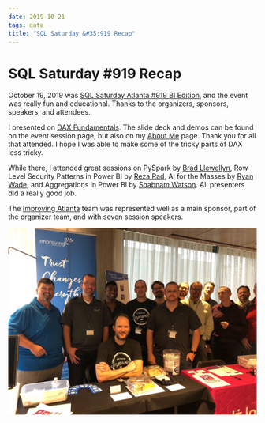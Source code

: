 ```yaml
---
date: 2019-10-21
tags: data
title: "SQL Saturday &#35;919 Recap"
---
```

# SQL Saturday &#35;919 Recap

October 19, 2019 was [SQL Saturday Atlanta &#35;919 BI Edition](https://www.sqlsaturday.com/919/Sessions/Schedule.aspx), and the event was really fun and educational. Thanks to the organizers, sponsors, speakers, and attendees.

I presented on [DAX Fundamentals](https://www.sqlsaturday.com/919/Sessions/Details.aspx?sid=96128). The slide deck and demos can be found on the event session page, but also on my [About Me](https://lance-england.com/about) page. Thank you for all that attended. I hope I was able to make some of the tricky parts of DAX less tricky.

While there, I attended great sessions on PySpark by [Brad Llewellyn](https://www.sqlsaturday.com/919/Speakers/Details.aspx?spid=5783), Row Level Security Patterns in Power BI by [Reza Rad](https://www.sqlsaturday.com/919/Speakers/Details.aspx?name=reza-rad&spid=785), AI for the Masses by [Ryan Wade](https://www.sqlsaturday.com/919/Speakers/Details.aspx?spid=4929), and Aggregations in Power BI by [Shabnam Watson](https://www.sqlsaturday.com/919/Speakers/Details.aspx?spid=4893). All presenters did a really good job.

The [Improving Atlanta](https://improving.com/location/atlanta) team was represented well as a main sponsor, part of the organizer team, and with seven session speakers.

![Improving Atlanta at SQL Saturday 919, Oct 19, 2019](/assets/img/sqlsat919-group.jpg)
